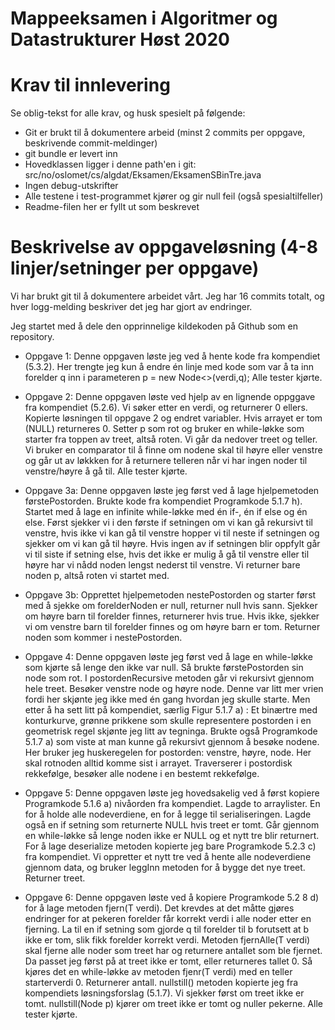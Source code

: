 # Mappeeksamen i Algoritmer og Datastrukturer Høst 2020

# Krav til innlevering

Se oblig-tekst for alle krav, og husk spesielt på følgende:

* Git er brukt til å dokumentere arbeid (minst 2 commits per oppgave, beskrivende commit-meldinger)	
* git bundle er levert inn
* Hovedklassen ligger i denne path'en i git: src/no/oslomet/cs/algdat/Eksamen/EksamenSBinTre.java
* Ingen debug-utskrifter
* Alle testene i test-programmet kjører og gir null feil (også spesialtilfeller)
* Readme-filen her er fyllt ut som beskrevet


# Beskrivelse av oppgaveløsning (4-8 linjer/setninger per oppgave)

Vi har brukt git til å dokumentere arbeidet vårt. Jeg har 16 commits totalt, og hver logg-melding beskriver det jeg har gjort av endringer.

Jeg startet med å dele den opprinnelige kildekoden på Github som en repository.

* Oppgave 1: Denne oppgaven løste jeg ved å hente kode fra kompendiet (5.3.2). Her trengte jeg kun å endre én linje med
kode som var å ta inn forelder q inn i parameteren p = new Node<>(verdi,q); Alle tester kjørte.


* Oppgave 2: Denne oppgaven løste ved hjelp av en lignende oppggave fra kompendiet (5.2.6). Vi søker etter en verdi, 
og returnerer 0 ellers. Kopierte løsningen til oppgave 2 og endret variabler. Hvis arrayet er tom (NULL) returneres 0.
Setter p som rot og bruker en while-løkke som starter fra toppen av treet, altså roten. Vi går da nedover treet og 
teller. Vi bruker en comparator til å finne om nodene skal til høyre eller venstre og går ut av løkkken for å
returnere telleren når vi har ingen noder til venstre/høyre å gå til. Alle tester kjørte.


* Oppgave 3a: Denne oppgaven løste jeg først ved å lage hjelpemetoden førstePostorden. Brukte kode fra kompendiet 
Programkode 5.1.7 h). Startet med å lage en infinite while-løkke med én if-, én if else og én else. Først sjekker
vi i den første if setningen om vi kan gå rekursivt til venstre, hvis ikke vi kan gå til venstre hopper vi til neste
if setningen og sjekker om vi kan gå til høyre. Hvis ingen av if setningen blir oppfylt går vi til siste if
setning else, hvis det ikke er mulig å gå til venstre eller til høyre har vi nådd noden lengst nederst til venstre. Vi
returner bare noden p, altså roten vi startet med.

* Oppgave 3b: Opprettet hjelpemetoden nestePostorden og starter først med å sjekke om forelderNoden er null, returner null 
hvis sann. Sjekker om høyre barn til forelder finnes, returnerer hvis true. Hvis ikke, sjekker vi om venstre barn til 
forelder finnes og om høyre barn er tom. Returner noden som kommer i nestePostorden.

* Oppgave 4: Denne oppgaven løste jeg først ved å lage en while-løkke som kjørte så lenge den ikke var null. Så brukte
førstePostorden sin node som rot. I postordenRecursive metoden går vi rekursivt gjennom hele treet. Besøker venstre node
og høyre node. Denne var litt mer vrien fordi her skjønte jeg ikke med én gang hvordan jeg skulle starte. Men etter å 
ha sett litt på kompendiet, særlig Figur 5.1.7 a) : Et binærtre med konturkurve, grønne prikkene som skulle 
representere postorden i en geometrisk regel skjønte jeg litt av tegninga. Brukte også Programkode 5.1.7 a) som viste
at man kunne gå rekursivt gjennom å besøke nodene. Her bruker jeg huskeregelen for postorden: venstre, høyre, node. 
Her skal rotnoden alltid komme sist i arrayet. Traverserer i postordisk rekkefølge, besøker alle nodene i en bestemt 
rekkefølge.
                                                                                                                                                                                             
* Oppgave 5: Denne oppgaven løste jeg hovedsakelig ved å først kopiere Programkode 5.1.6 a) nivåorden fra kompendiet. 
Lagde to arraylister. En for å holde alle nodeverdiene, en for å legge til serialiseringen. Lagde også en if setning som 
returnerte NULL hvis treet er tomt. Går gjennom en while-løkke så lenge noden ikke er NULL og et nytt tre blir returnert.
For å lage deserialize metoden kopierte jeg bare Programkode 5.2.3 c) fra kompendiet. Vi oppretter et nytt tre ved å
hente alle nodeverdiene gjennom data, og bruker leggInn metoden for å bygge det nye treet. Returner treet.

* Oppgave 6: Denne oppgaven løste ved å kopiere ​Programkode​ 5.2 8 d) for å lage metoden fjern(T verdi). Det krevdes at
det måtte gjøres endringer for at pekeren ​forelder​ får korrekt verdi i alle noder etter en fjerning.
La til en if setning som gjorde q til forelder til b forutsett at b ikke er tom, slik fikk forelder korrekt verdi.
Metoden fjernAlle(T verdi) skal fjerne alle noder som treet har og returnere antallet som ble fjernet. Da passet jeg 
først på at treet ikke er tomt, eller returneres tallet 0. Så kjøres det en while-løkke av metoden fjenr(T verdi)
med en teller starterverdi 0. Returnerer antall. nullstill() metoden kopierte jeg fra kompendiets løsningsforslag
(5.1.7). Vi sjekker først om treet ikke er tomt. nullstill(Node<T> p) kjører om treet ikke er tomt og nuller pekerne.
Alle tester kjørte.
                                                      
